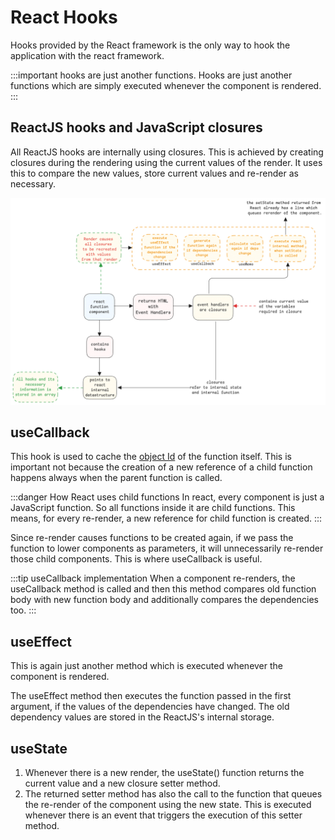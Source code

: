 # React Hooks

Hooks provided by the React framework is the only way to hook the application with the react framework.

:::important hooks are just another functions.
Hooks are just another functions which are simply executed whenever the component is rendered.
:::

## ReactJS hooks and JavaScript closures

All ReactJS hooks are internally using closures.
This is achieved by creating closures during the rendering using the current values of the render.
It uses this to compare the new values, store current values and re-render as necessary.

![react-hooks-closure](../../static/img/react-hooks.excalidraw.png)

## useCallback

This hook is used to cache the [object Id](../javascript/functions.md) of the function itself.
This is important not because the creation of a new reference of a child function happens always when the parent function is called.

:::danger How React uses child functions
In react, every component is just a JavaScript function.
So all functions inside it are child functions.
This means, for every re-render, a new reference for child function is created.
:::

Since re-render causes functions to be created again,
if we pass the function to lower components as parameters, it will unnecessarily re-render those child components.
This is where useCallback is useful.

:::tip useCallback implementation
When a component re-renders, the useCallback method is called and
then this method compares old function body with new function body and additionally compares the dependencies too.
:::

## useEffect

This is again just another method which is executed whenever the component is rendered.

The useEffect method then executes the function passed in the first argument, if the values of the dependencies have changed.
The old dependency values are stored in the ReactJS's internal storage.

## useState

1. Whenever there is a new render, the useState() function returns the current value and a new closure setter method.
2. The returned setter method has also the call to the function that queues the re-render of the component using the new state.
   This is executed whenever there is an event that triggers the execution of this setter method.
